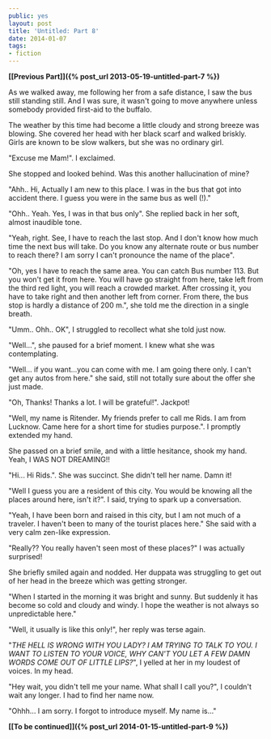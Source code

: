 ```yaml
---
public: yes
layout: post
title: 'Untitled: Part 8'
date: 2014-01-07
tags:
- fiction
---
```


**[\[Previous Part\]]({% post_url 2013-05-19-untitled-part-7 %})**


As we walked away, me following her from a safe distance, I saw the bus still standing still. And I was sure, it wasn't going to move anywhere unless somebody provided first-aid to the buffalo.

The weather by this time had become a little cloudy and strong breeze was blowing. She covered her head with her black scarf and walked briskly. Girls are known to be slow walkers, but she was no ordinary girl.

"Excuse me Mam!". I exclaimed.

She stopped and looked behind. Was this another hallucination of mine?

"Ahh.. Hi, Actually I am new to this place. I was in the bus that got into accident there. I guess you were in the same bus as well (!)."

"Ohh.. Yeah. Yes, I was in that bus only". She replied back in her soft, almost inaudible tone.

"Yeah, right. See, I have to reach the last stop. And I don't know how much time the next bus will take. Do you know any alternate route or bus number to reach there? I am sorry I can't pronounce the name of the place".

"Oh, yes I have to reach the same area. You can catch Bus number 113. But you won't get it from here. You will have go straight from here, take left from the third red light, you will reach a crowded market. After crossing it, you have to take right and then another left from corner. From there, the bus stop is hardly a distance of 200 m.", she told me the direction in a single breath.

"Umm.. Ohh.. OK", I struggled to recollect what she told just now.

"Well...", she paused for a brief moment. I knew what she was contemplating.

"Well... if you want...you can come with me. I am going there only. I can't get any autos from here." she said, still not totally sure about the offer she just made.

"Oh, Thanks! Thanks a lot. I will be grateful!". Jackpot!

"Well, my name is Ritender. My friends prefer to call me Rids. I am from Lucknow. Came here for a short time for studies purpose.". I promptly extended my hand.

She passed on a brief smile, and with a little hesitance, shook my hand. Yeah, I WAS NOT DREAMING!!

"Hi... Hi Rids.". She was succinct. She didn't tell her name. Damn it!

"Well I guess you are a resident of this city. You would be knowing all the places around here, isn't it?". I said, trying to spark up a conversation.

"Yeah, I have been born and raised in this city, but I am not much of a traveler. I haven't been to many of the tourist places here." She said with a very calm zen-like expression.

"Really?? You really haven't seen most of these places?" I was actually surprised!

She briefly smiled again and nodded. Her duppata was struggling to get out of her head in the breeze which was getting stronger.

"When I started in the morning it was bright and sunny. But suddenly it has become so cold and cloudy and windy. I hope the weather is not always so unpredictable here."

"Well, it usually is like this only!", her reply was terse again.

"_THE HELL IS WRONG WITH YOU LADY? I AM TRYING TO TALK TO YOU. I WANT TO LISTEN TO YOUR VOICE, WHY CAN'T YOU LET A FEW DAMN WORDS COME OUT OF LITTLE LIPS?_", I yelled at her in my loudest of voices. In my head.

"Hey wait, you didn't tell me your name. What shall I call you?", I couldn't wait any longer. I had to find her name now.

"Ohhh... I am sorry. I forgot to introduce myself. My name is..."



**[\[To be continued\]]({% post_url 2014-01-15-untitled-part-9 %})**
